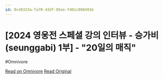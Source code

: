```yaml
---
id: 0c48323a-fa70-43df-85ee-fd01c008491b
---
```


# [2024 영웅전 스페셜 강의 인터뷰 - 승가비(seunggabi) 1부] - "20일의 매직"
#Omnivore

[Read on Omnivore](https://omnivore.app/me/https-youtube-com-watch-v-l-o-kfp-e-qwg-ky-193148e527b)
[Read Original](https://youtube.com/watch?v=lOKfpEQwgKY)

